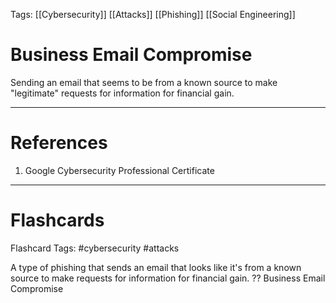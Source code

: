 Tags: [[Cybersecurity]] [[Attacks]] [[Phishing]] [[Social Engineering]]
# Business Email Compromise

Sending an email that seems to be from a known source to make "legitimate" requests for information for financial gain.

---
# References

1. Google Cybersecurity Professional Certificate

---
# Flashcards

Flashcard Tags: #cybersecurity #attacks 

A type of phishing that sends an email that looks like it's from a known source to make requests for information for financial gain.
??
Business Email Compromise
<!--SR:!2024-06-08,31,290!2024-05-12,13,270-->